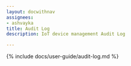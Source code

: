 ```yaml
---
layout: docwithnav
assignees:
- ashvayka
title: Audit Log
description: IoT device management Audit Log

---
```


{% include docs/user-guide/audit-log.md %}